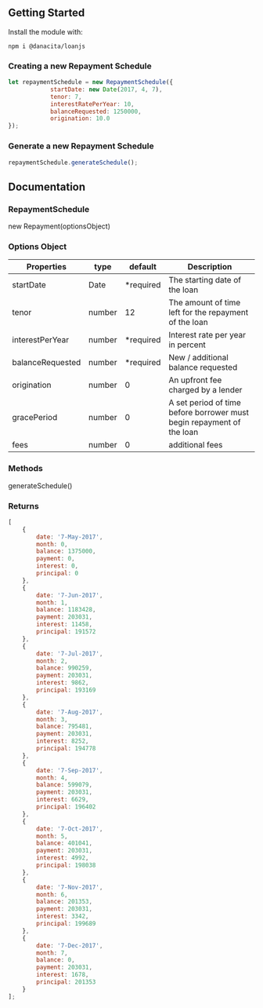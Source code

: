 ## Getting Started

Install the module with:
```
npm i @danacita/loanjs
```

### Creating a new Repayment Schedule
```js
let repaymentSchedule = new RepaymentSchedule({
            startDate: new Date(2017, 4, 7),
            tenor: 7,
            interestRatePerYear: 10,
            balanceRequested: 1250000,
            origination: 10.0
});
```

### Generate a new Repayment Schedule
```js
repaymentSchedule.generateSchedule();
```

## Documentation

### RepaymentSchedule
new Repayment(optionsObject)

### Options Object
| Properties          | type   | default   | Description
| --------------------| ------ | --------- | -----------------------------------------------------------------------
| startDate           | Date   | *required | The starting date of the loan
| tenor               | number | 12        | The amount of time left for the repayment of the loan
| interestPerYear     | number | *required | Interest rate per year in percent
| balanceRequested    | number | *required | New / additional balance requested
| origination         | number | 0         | An upfront fee charged by a lender
| gracePeriod         | number | 0         | A set period of time before borrower must begin repayment of the loan
| fees                | number | 0         | additional fees

### Methods
generateSchedule()

### Returns
```js
[
    {
        date: '7-May-2017',
        month: 0,
        balance: 1375000,
        payment: 0,
        interest: 0,
        principal: 0
    },
    {
        date: '7-Jun-2017',
        month: 1,
        balance: 1183428,
        payment: 203031,
        interest: 11458,
        principal: 191572
    },
    {
        date: '7-Jul-2017',
        month: 2,
        balance: 990259,
        payment: 203031,
        interest: 9862,
        principal: 193169
    },
    {
        date: '7-Aug-2017',
        month: 3,
        balance: 795481,
        payment: 203031,
        interest: 8252,
        principal: 194778
    },
    {
        date: '7-Sep-2017',
        month: 4,
        balance: 599079,
        payment: 203031,
        interest: 6629,
        principal: 196402
    },
    {
        date: '7-Oct-2017',
        month: 5,
        balance: 401041,
        payment: 203031,
        interest: 4992,
        principal: 198038
    },
    {
        date: '7-Nov-2017',
        month: 6,
        balance: 201353,
        payment: 203031,
        interest: 3342,
        principal: 199689
    },
    {
        date: '7-Dec-2017',
        month: 7,
        balance: 0,
        payment: 203031,
        interest: 1678,
        principal: 201353
    }
];
```
